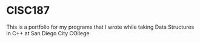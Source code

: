 # CISC187

This is a portfolio for my programs that I wrote while taking Data Structures in C++ at San Diego City COllege
